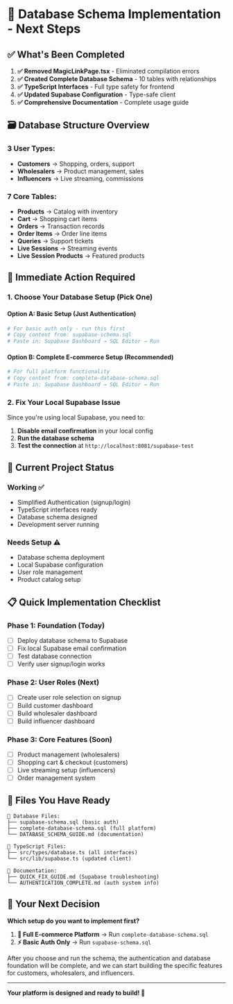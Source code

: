 # 🎯 Database Schema Implementation - Next Steps

## ✅ What's Been Completed

1. **✅ Removed MagicLinkPage.tsx** - Eliminated compilation errors
2. **✅ Created Complete Database Schema** - 10 tables with relationships
3. **✅ TypeScript Interfaces** - Full type safety for frontend
4. **✅ Updated Supabase Configuration** - Type-safe client
5. **✅ Comprehensive Documentation** - Complete usage guide

## 🗃️ Database Structure Overview

### **3 User Types:**
- **Customers** → Shopping, orders, support
- **Wholesalers** → Product management, sales
- **Influencers** → Live streaming, commissions

### **7 Core Tables:**
- **Products** → Catalog with inventory
- **Cart** → Shopping cart items  
- **Orders** → Transaction records
- **Order Items** → Order line items
- **Queries** → Support tickets
- **Live Sessions** → Streaming events
- **Live Session Products** → Featured products

## 🚀 Immediate Action Required

### 1. **Choose Your Database Setup** (Pick One)

#### Option A: Basic Setup (Just Authentication)
```bash
# For basic auth only - run this first
# Copy content from: supabase-schema.sql
# Paste in: Supabase Dashboard → SQL Editor → Run
```

#### Option B: Complete E-commerce Setup (Recommended)
```bash
# For full platform functionality 
# Copy content from: complete-database-schema.sql
# Paste in: Supabase Dashboard → SQL Editor → Run
```

### 2. **Fix Your Local Supabase Issue**
Since you're using local Supabase, you need to:
1. **Disable email confirmation** in your local config
2. **Run the database schema** 
3. **Test the connection** at `http://localhost:8081/supabase-test`

## 🎪 Current Project Status

### **Working ✅**
- Simplified Authentication (signup/login)
- TypeScript interfaces ready
- Database schema designed
- Development server running

### **Needs Setup ⚠️**
- Database schema deployment
- Local Supabase configuration  
- User role management
- Product catalog setup

## 📋 Quick Implementation Checklist

### **Phase 1: Foundation (Today)**
- [ ] Deploy database schema to Supabase
- [ ] Fix local Supabase email confirmation
- [ ] Test database connection
- [ ] Verify user signup/login works

### **Phase 2: User Roles (Next)**
- [ ] Create user role selection on signup
- [ ] Build customer dashboard
- [ ] Build wholesaler dashboard  
- [ ] Build influencer dashboard

### **Phase 3: Core Features (Soon)**
- [ ] Product management (wholesalers)
- [ ] Shopping cart & checkout (customers)
- [ ] Live streaming setup (influencers)
- [ ] Order management system

## 🔧 Files You Have Ready

```
📁 Database Files:
├── supabase-schema.sql (basic auth)
├── complete-database-schema.sql (full platform)
└── DATABASE_SCHEMA_GUIDE.md (documentation)

📁 TypeScript Files:
├── src/types/database.ts (all interfaces)
└── src/lib/supabase.ts (updated client)

📁 Documentation:
├── QUICK_FIX_GUIDE.md (Supabase troubleshooting)
└── AUTHENTICATION_COMPLETE.md (auth system info)
```

## 🎯 Your Next Decision

**Which setup do you want to implement first?**

1. **🚀 Full E-commerce Platform** → Run `complete-database-schema.sql`
2. **⚡ Basic Auth Only** → Run `supabase-schema.sql` 

After you choose and run the schema, the authentication and database foundation will be complete, and we can start building the specific features for customers, wholesalers, and influencers.

---

**Your platform is designed and ready to build! 🎉**

